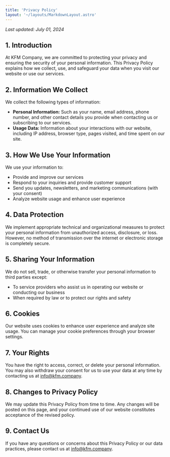 ```yaml
---
title: 'Privacy Policy'
layout: '~/layouts/MarkdownLayout.astro'
---
```


_Last updated: July 01, 2024_

## 1. Introduction

At KFM Company, we are committed to protecting your privacy and ensuring the security of your personal information. This Privacy Policy explains how we collect, use, and safeguard your data when you visit our website or use our services.

## 2. Information We Collect

We collect the following types of information:

- **Personal Information:** Such as your name, email address, phone number, and other contact details you provide when contacting us or subscribing to our services.
- **Usage Data:** Information about your interactions with our website, including IP address, browser type, pages visited, and time spent on our site.

## 3. How We Use Your Information

We use your information to:

- Provide and improve our services
- Respond to your inquiries and provide customer support
- Send you updates, newsletters, and marketing communications (with your consent)
- Analyze website usage and enhance user experience

## 4. Data Protection

We implement appropriate technical and organizational measures to protect your personal information from unauthorized access, disclosure, or loss. However, no method of transmission over the internet or electronic storage is completely secure.

## 5. Sharing Your Information

We do not sell, trade, or otherwise transfer your personal information to third parties except:

- To service providers who assist us in operating our website or conducting our business
- When required by law or to protect our rights and safety

## 6. Cookies

Our website uses cookies to enhance user experience and analyze site usage. You can manage your cookie preferences through your browser settings.

## 7. Your Rights

You have the right to access, correct, or delete your personal information. You may also withdraw your consent for us to use your data at any time by contacting us at [info@kfm.company](mailto:info@kfm.company).

## 8. Changes to Privacy Policy

We may update this Privacy Policy from time to time. Any changes will be posted on this page, and your continued use of our website constitutes acceptance of the revised policy.

## 9. Contact Us

If you have any questions or concerns about this Privacy Policy or our data practices, please contact us at [info@kfm.company](mailto:info@kfm.company).
